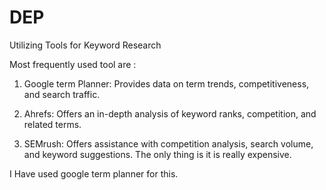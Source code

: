 # DEP

Utilizing Tools for Keyword Research

Most frequently used tool are :
1) Google term Planner: Provides data on term trends, competitiveness, and search traffic.

2) Ahrefs: Offers an in-depth analysis of keyword ranks, competition, and related terms.

3) SEMrush: Offers assistance with competition analysis, search volume, and keyword suggestions. The only thing is it is really expensive.

I Have used google term planner for this.   
